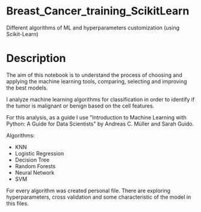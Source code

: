 # Breast_Canсer_training_ScikitLearn
Different algorithms of ML and hyperparameters customization (using Scikit-Learn)

# Description 
The aim of this notebook is to understand the process of choosing and applying the machine learning tools, comparing, selecting and improving the best models.

I analyze machine learning algorithms for classification in order to identify if the tumor is malignant or benign based on the cell features.

For this analysis, as a guide  I use  "Introduction to Machine Learning with Python: A Guide for Data Scientists"
by Andreas C. Müller and Sarah Guido.

Algorithms:

* KNN
* Logistic Regression
* Decision Tree
* Random Forests
* Neural Network
* SVM

For every algorithm was created personal file. There are exploring hyperparameters, cross validation and some characteristic of the model in this files.

